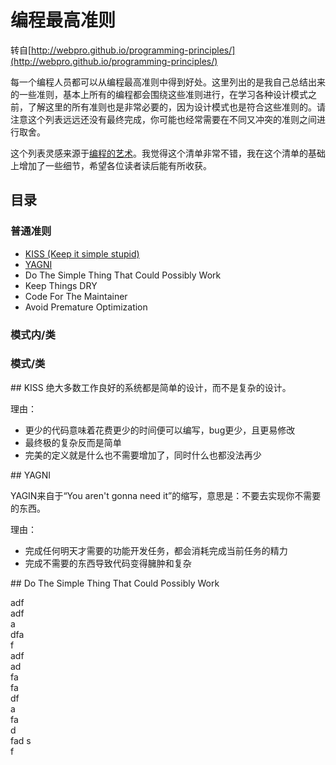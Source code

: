 # 编程最高准则

转自[http://webpro.github.io/programming-principles/](http://webpro.github.io/programming-principles/)

每一个编程人员都可以从编程最高准则中得到好处。这里列出的是我自己总结出来的一些准则，基本上所有的编程都会围绕这些准则进行，在学习各种设计模式之前，了解这里的所有准则也是非常必要的，因为设计模式也是符合这些准则的。请注意这个列表远远还没有最终完成，你可能也经常需要在不同又冲突的准则之间进行取舍。

这个列表灵感来源于[编程的艺术](http://www.artima.com/weblogs/viewpost.jsp?thread=331531)。我觉得这个清单非常不错，我在这个清单的基础上增加了一些细节，希望各位读者读后能有所收获。

## 目录
### 普通准则
* [KISS (Keep it simple stupid)](#kiss)
* [YAGNI](#yagni)
* Do The Simple Thing That Could Possibly Work  
* Keep Things DRY  
* Code For The Maintainer
* Avoid Premature Optimization


### 模式内/类
### 模式/类

<div id="kiss"></div>
## KISS
绝大多数工作良好的系统都是简单的设计，而不是复杂的设计。

理由：

* 更少的代码意味着花费更少的时间便可以编写，bug更少，且更易修改
* 最终极的复杂反而是简单
* 完美的定义就是什么也不需要增加了，同时什么也都没法再少

<div id="yagni"></div>
## YAGNI

YAGIN来自于“You aren't gonna need it”的缩写，意思是：不要去实现你不需要的东西。

理由：

* 完成任何明天才需要的功能开发任务，都会消耗完成当前任务的精力
* 完成不需要的东西导致代码变得臃肿和复杂

<div id="dothesimple"></div>
## Do The Simple Thing That Could Possibly Work














adf  
adf  
a  
dfa  
f  
adf  
ad  
fa  
fa  
df  
a  
fa  
d  
fad  s  
f  

